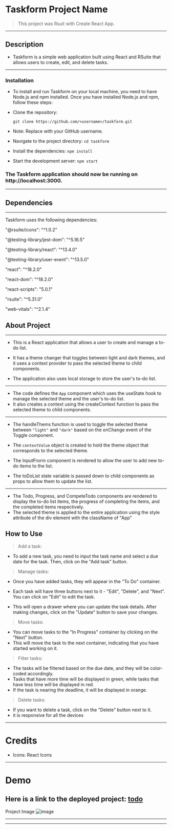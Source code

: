 # Taskform Project Name

> This project was Rsuit with Create React App.

---

## Description

- Taskform is a simple web application built using React and RSuite that allows users to create, edit, and delete tasks.

---

### Installation

- To install and run Taskform on your local machine, you need to have Node.js and npm installed. Once you have installed Node.js and npm, follow these steps:
- Clone the repository:

  `git clone https://github.com/<username>/taskform.git`

- Note: Replace <username> with your GitHub username.

- Navigate to the project directory:
  `cd taskform`
- Install the dependencies:
  `npm install`
- Start the development server:
  `npm start`

### The Taskform application should now be running on http://localhost:3000.

---

## Dependencies

---

Taskform uses the following dependencies:

"@rsuite/icons": "^1.0.2"

"@testing-library/jest-dom": "^5.16.5"

"@testing-library/react": "^13.4.0"

"@testing-library/user-event": "^13.5.0"

"react": "^18.2.0"

"react-dom": "^18.2.0"

"react-scripts": "5.0.1"

"rsuite": "^5.31.0"

"web-vitals": "^2.1.4"

## About Project

---

- This is a React application that allows a user to create and manage a to-do list.

- It has a theme changer that toggles between light and dark themes, and it uses a context provider to pass the selected theme to child components.
- The application also uses local storage to store the user's to-do list.

---

- The code defines the `App` component which uses the useState hook to manage the selected theme and the user's to-do list.
- It also creates a context using the createContext function to pass the selected theme to child components.

---

- The handleThems function is used to toggle the selected theme between `"light"` and `"dark"` based on the onChange event of the Toggle component.
- The `contextValue` object is created to hold the theme object that corresponds to the selected theme.

- The InputFrorm component is rendered to allow the user to add new to-do items to the list.
- The toDoList state variable is passed down to child components as props to allow them to update the list.

---

- The Todo, Progress, and CompeteTodo components are rendered to display the to-do list items, the progress of completing the items, and the completed items respectively.
- The selected theme is applied to the entire application using the style attribute of the div element with the className of "App"

## How to Use

> Add a task:

- To add a new task, you need to input the task name and
  select a due date for the task. Then, click on the "Add task" button.

> Manage tasks:

- Once you have added tasks, they will appear in the "To Do" container.

- Each task will have three buttons next to it - "Edit", "Delete", and "Next". You can click on "Edit" to edit the task.
- This will open a drawer where you can update the task details. After making changes, click on the "Update" button to save your changes.

> Move tasks:

- You can move tasks to the "In Progress" container by clicking on the "Next" button.
- This will move the task to the next container, indicating that you have started working on it.

> Filter tasks:

- The tasks will be filtered based on the due date, and they will be color-coded accordingly.
- Tasks that have more time will be displayed in green, while tasks that have less time will be displayed in red.
- If the task is nearing the deadline, it will be displayed in orange.

> Delete tasks:

- If you want to delete a task, click on the "Delete" button next to it.
- it is responsive for all the devices
---

# Credits

- Icons: React Icons

---

# Demo

## Here is a link to the deployed project: [todo](https://todo-8733fe.netlify.app/)

Project Image
![image](https://user-images.githubusercontent.com/69744397/231968249-9fc9206f-e111-499c-9873-0d389d7297f6.png)


---

---
